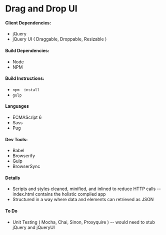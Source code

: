 # Drag and Drop UI

#### Client Dependencies:

- jQuery
- jQuery UI ( Draggable, Droppable, Resizable )

####  Build Dependencies:

- Node
- NPM

#### Build Instructions:

- `npm  install`
- `gulp`

#### Languages

- ECMAScript 6
- Sass
- Pug

#### Dev Tools:

- Babel
- Browserify
- Gulp
- BrowserSync

#### Details
- Scripts and styles cleaned, minified, and inlined to reduce HTTP calls -- index.html contains the holistic compiled app
- Structured in a way where data and elements can retrieved as JSON

#### To Do
- Unit Testing ( Mocha, Chai, Sinon, Proxyquire ) -- would need to stub jQuery and jQueryUI
